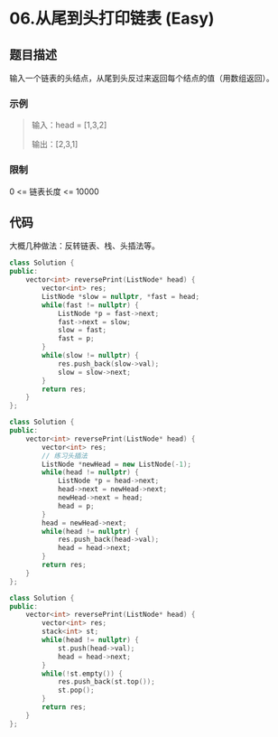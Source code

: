 # 06.从尾到头打印链表 (Easy)

## 题目描述

输入一个链表的头结点，从尾到头反过来返回每个结点的值（用数组返回）。

### 示例

> 输入：head = [1,3,2]
>
> 输出：[2,3,1]

### 限制

0 <= 链表长度 <= 10000

## 代码

大概几种做法：反转链表、栈、头插法等。

```c++ tab="迭代反转链表"
class Solution {
public:
    vector<int> reversePrint(ListNode* head) {
        vector<int> res;
        ListNode *slow = nullptr, *fast = head;
        while(fast != nullptr) {
            ListNode *p = fast->next;
            fast->next = slow;
            slow = fast;
            fast = p;
        }
        while(slow != nullptr) {
            res.push_back(slow->val);
            slow = slow->next;
        }
        return res;
    }
};
```

```c++ tab="头插法"
class Solution {
public:
    vector<int> reversePrint(ListNode* head) {
        vector<int> res;
        // 练习头插法
        ListNode *newHead = new ListNode(-1);
        while(head != nullptr) {
            ListNode *p = head->next;
            head->next = newHead->next;
            newHead->next = head;
            head = p;
        }
        head = newHead->next;
        while(head != nullptr) {
            res.push_back(head->val);
            head = head->next;
        }
        return res;
    }
};
```

```c++ tab="栈"
class Solution {
public:
    vector<int> reversePrint(ListNode* head) {
        vector<int> res;
        stack<int> st;
        while(head != nullptr) {
            st.push(head->val);
            head = head->next;
        }
        while(!st.empty()) {
            res.push_back(st.top());
            st.pop();
        }
        return res;
    }
};
```
